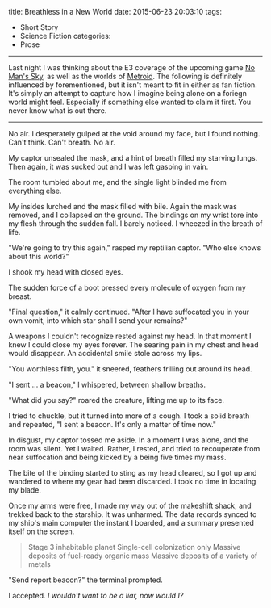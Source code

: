 title: Breathless in a New World
date: 2015-06-23 20:03:10
tags:
  - Short Story
  - Science Fiction
categories:
  - Prose
---

Last night I was thinking about the E3 coverage of the upcoming game [No Man's Sky](http://www.no-mans-sky.com), as well as the worlds of [Metroid](http://www.metroid.com/). The following is definitely influenced by forementioned, but it isn't meant to fit in either as fan fiction. It's simply an attempt to capture how I imagine being alone on a foriegn world might feel. Especially if something else wanted to claim it first. You never know what is out there.

---

No air. I desperately gulped at the void around my face, but I found nothing. Can't think. Can't breath. No air.

My captor unsealed the mask, and a hint of breath filled my starving lungs. Then again, it was sucked out and I was left gasping in vain.

The room tumbled about me, and the single light blinded me from everything else.

My insides lurched and the mask filled with bile. Again the mask was removed, and I collapsed on the ground. The bindings on my wrist tore into my flesh through the sudden fall. I barely noticed. I wheezed in the breath of life.

"We're going to try this again," rasped my reptilian captor. "Who else knows about this world?"

I shook my head with closed eyes.

The sudden force of a boot pressed every molecule of oxygen from my breast.

"Final question," it calmly continued. "After I have suffocated you in your own vomit, into which star shall I send your remains?"

A weapons I couldn't recognize rested against my head. In that moment I knew I could close my eyes forever. The searing pain in my chest and head would disappear. An accidental smile stole across my lips.

"You worthless filth, you." it sneered, feathers frilling out around its head.

"I sent ... a beacon," I whispered, between shallow breaths.

"What did you say?" roared the creature, lifting me up to its face.

I tried to chuckle, but it turned into more of a cough. I took a solid breath and repeated, "I sent a beacon. It's only a matter of time now."

In disgust, my captor tossed me aside. In a moment I was alone, and the room was silent. Yet I waited. Rather, I rested, and tried to recouperate from near suffocation and being kicked by a being five times my mass.

The bite of the binding started to sting as my head cleared, so I got up and wandered to where my gear had been discarded. I took no time in locating my blade.

Once my arms were free, I made my way out of the makeshift shack, and trekked back to the starship. It was unharmed.
The data records synced to my ship's main computer the instant I boarded, and a summary presented itself on the screen.

> Stage 3 inhabitable planet
> Single-cell colonization only
> Massive deposits of fuel-ready organic mass
> Massive deposits of a variety of metals

"Send report beacon?" the terminal prompted.

I accepted. *I wouldn't want to be a liar, now would I?*
